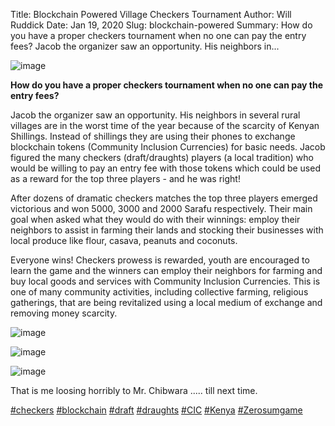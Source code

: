 Title: Blockchain Powered Village Checkers Tournament
Author: Will Ruddick
Date: Jan 19, 2020
Slug: blockchain-powered
Summary: How do you have a proper checkers tournament when no one can pay the
entry fees? Jacob the organizer saw an opportunity. His neighbors
in...

![image](images/blog/blockchain-powered1.webp)

**How do you have a proper checkers tournament when no one can pay the
entry fees?**

Jacob the organizer saw an opportunity. His neighbors in several rural
villages are in the worst time of the year because of the scarcity of
Kenyan Shillings. Instead of shillings they are using their phones to
exchange blockchain tokens (Community Inclusion Currencies) for basic
needs. Jacob figured the many checkers (draft/draughts) players (a local
tradition) who would be willing to pay an entry fee with those tokens
which could be used as a reward for the top three players - and he was
right!

After dozens of dramatic checkers matches the top three players emerged
victorious and won 5000, 3000 and 2000 Sarafu respectively. Their main
goal when asked what they would do with their winnings: employ their
neighbors to assist in farming their lands and stocking their businesses
with local produce like flour, casava, peanuts and coconuts.

Everyone wins! Checkers prowess is rewarded, youth are encouraged to
learn the game and the winners can employ their neighbors for farming
and buy local goods and services with Community Inclusion Currencies.
This is one of many community activities, including collective farming,
religious gatherings, that are being revitalized using a local medium of
exchange and removing money scarcity.

![image](images/blog/blockchain-powered51.webp)

![image](images/blog/blockchain-powered68.webp)

![image](images/blog/blockchain-powered79.webp)

That is me loosing horribly to Mr. Chibwara ..... till next time.

[#checkers](https://www.grassrootseconomics.org/blog/hashtags/checkers)
[#blockchain](https://www.grassrootseconomics.org/blog/hashtags/blockchain)
[#draft](https://www.grassrootseconomics.org/blog/hashtags/draft)
[#draughts](https://www.grassrootseconomics.org/blog/hashtags/draughts)
[#CIC](https://www.grassrootseconomics.org/blog/hashtags/CIC)
[#Kenya](https://www.grassrootseconomics.org/blog/hashtags/Kenya)
[#Zerosumgame](https://www.grassrootseconomics.org/blog/hashtags/Zerosumgame)
